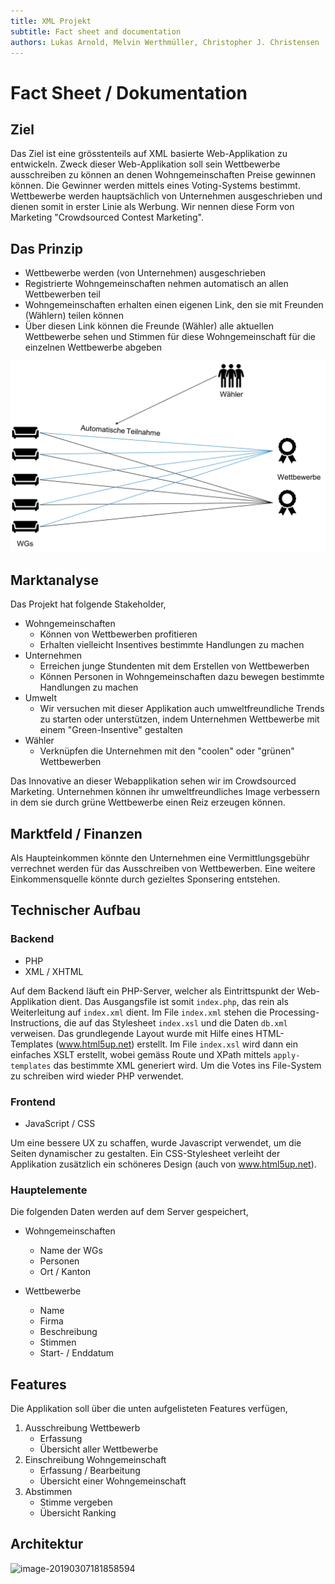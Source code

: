 ```yaml
---
title: XML Projekt
subtitle: Fact sheet and documentation
authors: Lukas Arnold, Melvin Werthmüller, Christopher J. Christensen
---
```


# Fact Sheet / Dokumentation



## Ziel

Das Ziel ist eine grösstenteils auf XML basierte Web-Applikation zu entwickeln. Zweck dieser Web-Applikation soll sein Wettbewerbe ausschreiben zu können an denen Wohngemeinschaften Preise gewinnen können. Die Gewinner werden mittels eines Voting-Systems bestimmt. Wettbewerbe werden hauptsächlich von Unternehmen ausgeschrieben und dienen somit in erster Linie als Werbung. Wir nennen diese Form von Marketing "Crowdsourced Contest Marketing".



## Das Prinzip

* Wettbewerbe werden (von Unternehmen) ausgeschrieben
* Registrierte Wohngemeinschaften nehmen automatisch an allen Wettbewerben teil
* Wohngemeinschaften erhalten einen eigenen Link, den sie mit Freunden (Wählern) teilen können
* Über diesen Link können die Freunde (Wähler) alle aktuellen Wettbewerbe sehen und Stimmen für diese Wohngemeinschaft für die einzelnen Wettbewerbe abgeben 

![Picture1](./img/Picture1.png)



## Marktanalyse

Das Projekt hat folgende Stakeholder,

* Wohngemeinschaften
  * Können von Wettbewerben profitieren
  * Erhalten vielleicht Insentives bestimmte Handlungen zu machen
* Unternehmen
  * Erreichen junge Stundenten mit dem Erstellen von Wettbewerben
  * Können Personen in Wohngemeinschaften dazu bewegen bestimmte Handlungen zu machen
* Umwelt
  * Wir versuchen mit dieser Applikation auch umweltfreundliche Trends zu starten oder unterstützen, indem Unternehmen Wettbewerbe mit einem "Green-Insentive" gestalten
* Wähler
  * Verknüpfen die Unternehmen mit den "coolen" oder "grünen" Wettbewerben



Das Innovative an dieser Webapplikation sehen wir im Crowdsourced Marketing. Unternehmen können ihr umweltfreundliches Image verbessern in dem sie durch grüne Wettbewerbe einen Reiz erzeugen können. 



## Marktfeld / Finanzen

Als Haupteinkommen könnte den Unternehmen eine Vermittlungsgebühr verrechnet werden für das Ausschreiben von Wettbewerben. Eine weitere Einkommensquelle könnte durch gezieltes Sponsering entstehen.



## Technischer Aufbau

### Backend

* PHP
* XML / XHTML

Auf dem Backend läuft ein PHP-Server, welcher als Eintrittspunkt der Web-Applikation dient. Das Ausgangsfile ist somit `index.php`, das rein als Weiterleitung auf `index.xml` dient. Im File `index.xml` stehen die Processing-Instructions, die auf das Stylesheet `index.xsl` und die Daten `db.xml` verweisen. Das grundlegende Layout wurde mit Hilfe eines HTML-Templates (www.html5up.net) erstellt. Im File `index.xsl` wird dann ein einfaches XSLT erstellt, wobei gemäss Route und XPath mittels `apply-templates` das bestimmte XML generiert wird. Um die Votes ins File-System zu schreiben wird wieder PHP verwendet.

### Frontend

* JavaScript / CSS

Um eine bessere UX zu schaffen, wurde Javascript verwendet, um die Seiten dynamischer zu gestalten. Ein CSS-Stylesheet verleiht der Applikation zusätzlich ein schöneres Design (auch von www.html5up.net).

### Hauptelemente

Die folgenden Daten werden auf dem Server gespeichert,

* Wohngemeinschaften
  * Name der WGs
  * Personen
  * Ort / Kanton

* Wettbewerbe
  * Name
  * Firma
  * Beschreibung
  * Stimmen
  * Start- / Enddatum

## Features

Die Applikation soll über die unten aufgelisteten Features verfügen,

1. Ausschreibung Wettbewerb
   * Erfassung
   * Übersicht aller Wettbewerbe
2. Einschreibung Wohngemeinschaft
   * Erfassung / Bearbeitung
   * Übersicht einer Wohngemeinschaft
3. Abstimmen
   * Stimme vergeben
   * Übersicht Ranking



## Architektur

![image-20190307181858594](/Users/christopher/Development/studies/github/wg-xml/docs/img/image-20190307181858594.png)